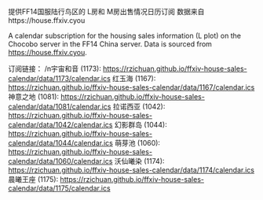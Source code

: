 提供FF14国服陆行鸟区的 L房和 M房出售情况日历订阅 数据来自https://house.ffxiv.cyou

A calendar subscription for the housing sales information (L plot) on the Chocobo server in the FF14 China server. Data is sourced from https://house.ffxiv.cyou.

订阅链接：
/n宇宙和音 (1173): https://rzichuan.github.io/ffxiv-house-sales-calendar/data/1173/calendar.ics
红玉海 (1167): https://rzichuan.github.io/ffxiv-house-sales-calendar/data/1167/calendar.ics
神意之地 (1081): https://rzichuan.github.io/ffxiv-house-sales-calendar/data/1081/calendar.ics
拉诺西亚 (1042): https://rzichuan.github.io/ffxiv-house-sales-calendar/data/1042/calendar.ics
幻影群岛 (1044): https://rzichuan.github.io/ffxiv-house-sales-calendar/data/1044/calendar.ics
萌芽池 (1060): https://rzichuan.github.io/ffxiv-house-sales-calendar/data/1060/calendar.ics
沃仙曦染 (1174): https://rzichuan.github.io/ffxiv-house-sales-calendar/data/1174/calendar.ics
晨曦王座 (1175): https://rzichuan.github.io/ffxiv-house-sales-calendar/data/1175/calendar.ics
